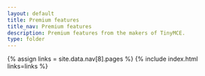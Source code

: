 ```yaml
---
layout: default
title: Premium features
title_nav: Premium features
description: Premium features from the makers of TinyMCE.
type: folder
---
```


{% assign links = site.data.nav[8].pages %}
{% include index.html links=links %}
